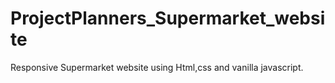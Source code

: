 # ProjectPlanners_Supermarket_website

Responsive Supermarket website using Html,css and vanilla javascript.
